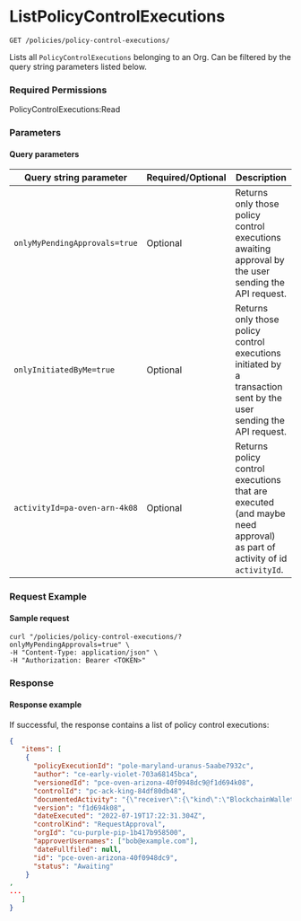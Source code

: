 # ListPolicyControlExecutions

`GET /policies/policy-control-executions/`

Lists all `PolicyControlExecutions` belonging to an Org.  Can be filtered by the query string parameters listed below.&#x20;

### Required Permissions

PolicyControlExecutions:Read

### Parameters <a href="#request-example.1" id="request-example.1"></a>

#### Query parameters <a href="#query-parameters" id="query-parameters"></a>

| Query string parameter        | Required/Optional | Description                                                                                                            |
| ----------------------------- | ----------------- | ---------------------------------------------------------------------------------------------------------------------- |
| `onlyMyPendingApprovals=true` | Optional          | Returns only those policy control executions awaiting approval by the user sending the API request.                    |
| `onlyInitiatedByMe=true`      | Optional          | Returns only those policy control executions initiated by a transaction sent by the user sending the API request.      |
| `activityId=pa-oven-arn-4k08` | Optional          | Returns policy control executions that are executed (and maybe need approval) as part of activity of id `activityId`.  |

### Request Example <a href="#request-body" id="request-body"></a>

#### Sample request <a href="#sample-request" id="sample-request"></a>

```shell
curl "/policies/policy-control-executions/?onlyMyPendingApprovals=true" \
-H "Content-Type: application/json" \
-H "Authorization: Bearer <TOKEN>"
```

### Response <a href="#response" id="response"></a>

#### Response example <a href="#response-example" id="response-example"></a>

If successful, the response contains a list of policy control executions:

```json
{
   "items": [
    {
      "policyExecutionId": "pole-maryland-uranus-5aabe7932c",
      "author": "ce-early-violet-703a68145bca",
      "versionedId": "pce-oven-arizona-40f0948dc9@f1d694k08",
      "controlId": "pc-ack-king-84df80db48",
      "documentedActivity": "{\"receiver\":{\"kind\":\"BlockchainWalletAddress\",\"address\":\"5GZVcXPsJhJtJyQf3qVLw4kYi9KUV2SjNQS6PhyhjgV7\"},\"assetSymbol\":\"SOL\",\"amount\":\"0.1\",\"note\":\"TEST-amount-3-1658251350817\",\"assetAccountId\":\"aa-muppet-crazy-b2fa6ab7a8\",\"initiator\":{\"kind\":\"Employee\",\"orgId\":\"cu-purple-pip-1b417b958500\",\"employeeId\":\"ce-early-violet-703a68145bca\"},\"status\":\"Initiated\",\"dateCreated\":\"2022-07-19T17:22:30.962Z\",\"orgId\":\"cu-purple-pip-1b417b958500\",\"receiverAddress\":\"5GZVcXPsJhJtJyQf3qVLw4kYi9KUV2SjNQS6PhyhjgV7\",\"id\":\"pa-black-island-56a129c84f\"}",
      "version": "f1d694k08",
      "dateExecuted": "2022-07-19T17:22:31.304Z",
      "controlKind": "RequestApproval",
      "orgId": "cu-purple-pip-1b417b958500",
      "approverUsernames": ["bob@example.com"],
      "dateFullfiled": null,
      "id": "pce-oven-arizona-40f0948dc9",
      "status": "Awaiting"
    }
, 
...
   ]
}
```

